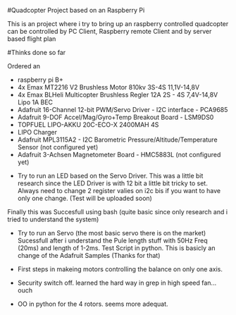 #Quadcopter Project based on an Raspberry Pi

This is an project where i try to bring up an raspberry controlled quadcopter can be controlled by PC Client, Raspberry remote Client and by server based flight plan


#Thinks done so far


Ordered an 
- raspberry pi B+
- 4x Emax MT2216 V2 Brushless Motor 810kv 3S-4S 11,1V-14,8V
- 4x Emax BLHeli Multicopter Brushless Regler 12A 2S - 4S 7,4V-14,8V Lipo 1A BEC 
- Adafruit 16-Channel 12-bit PWM/Servo Driver - I2C interface - PCA9685
- Adafruit 9-DOF Accel/Mag/Gyro+Temp Breakout Board - LSM9DS0
- TOPFUEL LIPO-AKKU 20C-ECO-X 2400MAH 4S
- LIPO Charger
- Adafruit MPL3115A2 - I2C Barometric Pressure/Altitude/Temperature Sensor (not configured yet)
- Adafruit 3-Achsen Magnetometer Board - HMC5883L (not configured yet)


* Try to run an LED based on the Servo Driver. This was a little bit research since the LED Driver is with 12 bit a little bit tricky to set. Always need to change 2 register valies on i2c bis if you want to have only one change. (Test will be uploaded soon)

Finally this was Succesfull using bash (quite basic since only research and i tried to understand the system)

* Try to run an Servo (the most basic servo there is on the market)
Sucessfull after i understand the Pule length stuff with 50Hz Freq (20ms) and length of 1-2ms. Test Script in python. This is basicly an change of the Adafruit Samples (Thanks for that)


* First steps in makeing motors controlling the balance on only one axis.
* Security switch off. learned the hard way in grep in high speed fan... ouch
* OO in python for the 4 rotors. seems more adequat.
